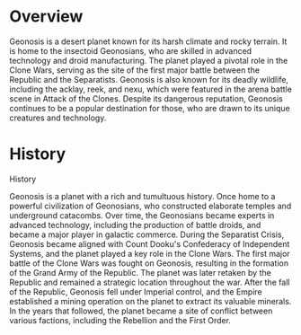 # Overview

Geonosis is a desert planet known for its harsh climate and rocky terrain.
It is home to the insectoid Geonosians, who are skilled in advanced technology and droid manufacturing.
The planet played a pivotal role in the Clone Wars, serving as the site of the first major battle between the Republic and the Separatists.
Geonosis is also known for its deadly wildlife, including the acklay, reek, and nexu, which were featured in the arena battle scene in Attack of the Clones.
Despite its dangerous reputation, Geonosis continues to be a popular destination for those, who are drawn to its unique creatures and technology.

# History

History

Geonosis is a planet with a rich and tumultuous history.
Once home to a powerful civilization of Geonosians, who constructed elaborate temples and underground catacombs.
Over time, the Geonosians became experts in advanced technology, including the production of battle droids, and became a major player in galactic commerce.
During the Separatist Crisis, Geonosis became aligned with Count Dooku's Confederacy of Independent Systems, and the planet played a key role in the Clone Wars.
The first major battle of the Clone Wars was fought on Geonosis, resulting in the formation of the Grand Army of the Republic.
The planet was later retaken by the Republic and remained a strategic location throughout the war.
After the fall of the Republic, Geonosis fell under Imperial control, and the Empire established a mining operation on the planet to extract its valuable minerals.
In the years that followed, the planet became a site of conflict between various factions, including the Rebellion and the First Order.
